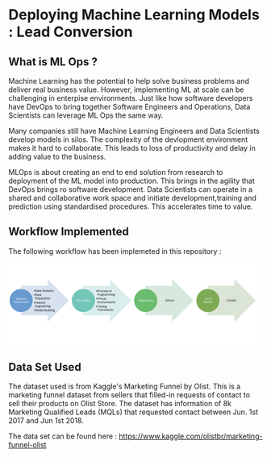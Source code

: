 # Deploying Machine Learning Models : Lead Conversion


## What is ML Ops ? 

Machine Learning has the potential to help solve business problems and deliver real business value. However, implementing ML at scale can be challenging in enterpise environments. Just like how software developers have DevOps to bring together Software Engineers and Operations, Data Scientists can leverage ML Ops the same way.

Many companies still have Machine Learning Engineers and Data Scientists develop models in silos. The complexity of the devlopment environment makes it hard to collaborate. This leads to loss of productivity and delay in adding value to the business. 

MLOps is about creating an end to end solution from research to deployment of the ML model into production. This brings in the agility that DevOps brings ro software development. Data Scientists can operate in a shared and collaborative work space and initiate development,training and prediction using standardised procedures. This accelerates time to value. 

## Workflow Implemented 

The following workflow has been implemeted in this repository : 

![Alt text](https://github.com/supriyaarun27/lead_prediction/blob/master/Screenshot%202020-06-08%20at%203.50.52%20PM.png "WorkFlow")


## Data Set Used 

The dataset used is from Kaggle's Marketing Funnel by Olist. This is a marketing funnel dataset from sellers that filled-in requests of contact to sell their products on Olist Store. The dataset has information of 8k Marketing Qualified Leads (MQLs) that requested contact between Jun. 1st 2017 and Jun 1st 2018.

The data set can be found here : https://www.kaggle.com/olistbr/marketing-funnel-olist
